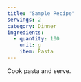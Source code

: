 ```yaml
---
title: "Sample Recipe"
servings: 2
category: Dinner
ingredients:
  - quantity: 100
    unit: g
    item: Pasta
---
```

Cook pasta and serve.

